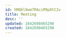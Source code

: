 ```yaml
---
id: hMQ6l8wm7RAciM9p8tC2v
title: Meeting
desc: ''
updated: 1642698465298
created: 1642698465298
---
```


